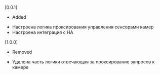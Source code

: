 [0.0.1]

- Added

* Настроена логика проксирования управления сенсорами камер
* Настроена интеграция с HA

[1.0.0]

- Removed

* Удалена часть логики отвечающая за проксирование запросов к камере
